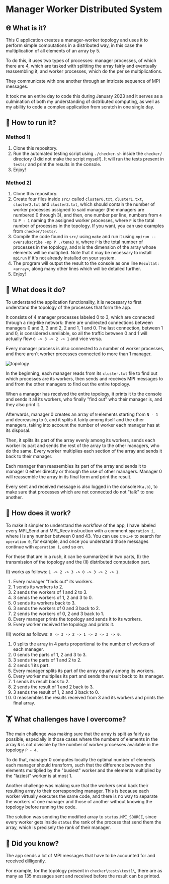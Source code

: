 # Manager Worker Distributed System

## 🌐 What is it?

This C application creates a manager-worker topology and uses it to perform simple computations in a distributed way, in this case the multiplication of all elements of an array by 5.

To do this, it uses two types of processes: manager processes, of which there are 4, which are tasked with  splitting the array fairly and eventually reassembling it, and worker processes, which do the per se multiplications.

They communicate with one another through an intricate sequence of MPI messages.

It took me an entire day to code this during January 2023 and it serves as a culmination of both my understanding of distributed computing, as well as my ability to code a complex application from scratch in one single day.

## 🔧 How to run it?

### Method 1)

1.  Clone this repository.
2.  Run the automated testing script using `./checker.sh` inside the `checker/` directory (I did not make the script myself). It will run the tests present in `tests/` and print the results in the console.
3.  Enjoy!

### Method 2)

1.  Clone this repository.
2.  Create four files inside `src/` called `cluster0.txt`, `cluster1.txt`, `cluster2.txt` and `cluster3.txt`, which should contain the number of worker processes assigned to said manager (the managers are numbered 0 through 3), and then, one number per line, numbers from `4` to `P - 1` naming the assigned worker processes, where `P` is the total number of processes in the topology. If you want, you can use examples from `checker/tests/`.
3.  Compile the code found in `src/` using `make` and run it using `mpirun --oversubscribe -np P ./tema3 N`, where `P` is the total number of processes in the topology, and `N` is the dimension of the array whose elements will be multiplied. Note that it may be necessary to install `mpirun` if it's not already installed on your system.
4.  The program will output the result to the console as one line `Rezultat: <array>`, along many other lines which will be detailed further.
5.  Enjoy!

## 💍 What does it do?

To understand the application functionality, it is necessary to first understand the topology of the processes that form the app.

It consists of 4 manager processes labeled 0 to 3, which are connected through a ring-like network: there are undirected connections between managers 0 and 3, 3 and 2, 2 and 1, 1 and 0. The last connection, between 1 and 0, is considered unreliable, so all the traffic between 0 and 1 will actually flow `0 -> 3 -> 2 -> 1` and vice versa.

Every manager process is also connected to a number of worker processes, and there aren't worker processes connected to more than 1 manager.

![topology](https://user-images.githubusercontent.com/74200913/215343900-ac04b288-e1e0-4c27-89ff-f532d11afd6f.png)

In the beginning, each manager reads from its `cluster.txt` file to find out which processes are its workers, then sends and receives MPI messages to and from the other managers to find out the entire topology.

When a manager has received the entire topology, it prints it to the console and sends it all its workers, who finally "find out" who their manager is, and they also print it.

Afterwards, manager 0 creates an array of `N` elements starting from `N - 1` and decreasing to `0`, and it splits it fairly among itself and the other managers, taking into account the number of worker each manager has at its disposal.

Then, it splits its part of the array evenly among its workers, sends each worker its part and sends the rest of the array to the other managers, who do the same. Every worker multiplies each section of the array and sends it back to their manager.

Each manager than reassembles its part of the array and sends it to manager 0 either directly or through the use of other managers. Manager 0 will reassemble the array in its final form and print the result.

Every sent and received message is also logged in the console `M(a,b)`, to make sure that processes which are not connected do not "talk" to one another.

## 💬 How does it work?

To make it simpler to understand the workflow of the app, I have labeled every MPI_Send and MPI_Recv instruction with a comment `operation i`, where i is any number between 0 and 43. You can use `CTRL+F` to search for `operation 0`, for example, and once you understand those messages continue with `operation 1`, and so on.

For those that are in a rush, it can be summarized in two parts, (I) the transmission of the topology and the (II) distributed computation part.

(I) works as follows: `1 -> 2 -> 3 -> 0 -> 3 -> 2 -> 1`.

1.  Every manager "finds out" its workers.
2.  1 sends its workers to 2.
3.  2 sends the workers of 1 and 2 to 3.
4.  3 sends the workers of 1, 2 and 3 to 0.
5.  0 sends its workers back to 3.
6.  3 sends the workers of 0 and 3 back to 2.
7.  2 sends the workers of 0, 2 and 3 back to 1.
8.  Every manager prints the topology and sends it to its workers.
9.  Every worker received the topology and prints it.

(II) works as follows: `0 -> 3 -> 2 -> 1 -> 2 -> 3 -> 0`.

1.  0 splits the array in 4 parts proportional to the number of workers of each manager.
2.  0 sends the parts of 1, 2 and 3 to 3.
3.  3 sends the parts of 1 and 2 to 2.
4.  2 sends 1 its part.
5.  Every manager splits its part of the array equally among its workers.
6.  Every worker multiplies its part and sends the result back to its manager.
7.  1 sends its result back to 2.
8.  2 sends the result of 1 and 2 back to 3.
9.  3 sends the result of 1, 2 and 3 back to 0.
10.  0 reassembles the results received from 3 and its workers and prints the final array.

## 🏋️ What challenges have I overcome?

The main challenge was making sure that the array is split as fairly as possible, especially in those cases where the numbers of elements in the array `N` is not divisible by the number of worker processes available in the topology `P - 4`.

To do that, manager 0 computes locally the optimal number of elements each manager should transform, such that the difference between the elements multiplied by the "busiest" worker and the elements multiplied by the "laziest" worker is at most 1.

Another challenge was making sure that the workers send back their resulting array to their corresponding manager. This is because each worker virtually executes the same code, and there is no way to separate the workers of one manager and those of another without knowing the topology before running the code.

The solution was sending the modified array to `status.MPI_SOURCE`, since every worker gets inside `status` the rank of the process that send them the array, which is precisely the rank of their manager.

## 🤔 Did you know?

The app sends a lot of MPI messages that have to be accounted for and received dilligently.

For example, for the topology present in `checker\tests\test1\`, there are as many as 135 messages sent and received before the result can be printed.
